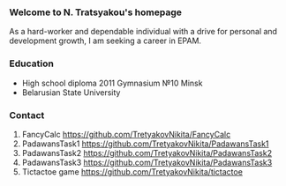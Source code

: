 ### Welcome to N. Tratsyakou's homepage

As a hard-worker and dependable individual with a drive for personal and development growth, I am seeking a career in  EPAM.

### Education
- High school diploma 2011 Gymnasium №10 Minsk
- Belarusian State University

###  Contact

1. FancyCalc https://github.com/TretyakovNikita/FancyCalc
2. PadawansTask1 https://github.com/TretyakovNikita/PadawansTask1
3. PadawansTask2 https://github.com/TretyakovNikita/PadawansTask2
4. PadawansTask3 https://github.com/TretyakovNikita/PadawansTask3
5. Tictactoe game https://github.com/TretyakovNikita/tictactoe



